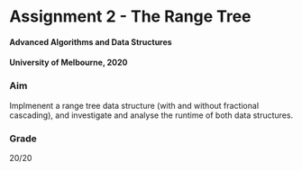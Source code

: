 # Assignment 2 - The Range Tree
#### Advanced Algorithms and Data Structures
#### University of Melbourne, 2020

### Aim
Implmenent a range tree data structure (with and without fractional cascading), and investigate and analyse the runtime of both data structures.

### Grade
20/20 
